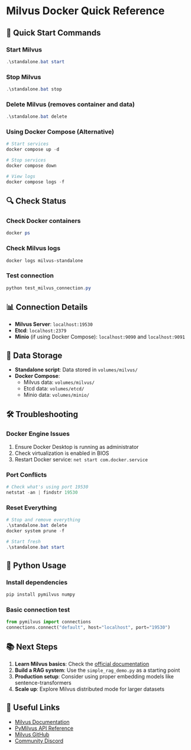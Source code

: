 # Milvus Docker Quick Reference

## 🚀 Quick Start Commands

### Start Milvus
```powershell
.\standalone.bat start
```

### Stop Milvus
```powershell
.\standalone.bat stop
```

### Delete Milvus (removes container and data)
```powershell
.\standalone.bat delete
```

### Using Docker Compose (Alternative)
```powershell
# Start services
docker compose up -d

# Stop services
docker compose down

# View logs
docker compose logs -f
```

## 🔍 Check Status

### Check Docker containers
```powershell
docker ps
```

### Check Milvus logs
```powershell
docker logs milvus-standalone
```

### Test connection
```powershell
python test_milvus_connection.py
```

## 📊 Connection Details

- **Milvus Server**: `localhost:19530`
- **Etcd**: `localhost:2379`
- **Minio** (if using Docker Compose): `localhost:9090` and `localhost:9091`

## 📁 Data Storage

- **Standalone script**: Data stored in `volumes/milvus/`
- **Docker Compose**: 
  - Milvus data: `volumes/milvus/`
  - Etcd data: `volumes/etcd/`
  - Minio data: `volumes/minio/`

## 🛠 Troubleshooting

### Docker Engine Issues
1. Ensure Docker Desktop is running as administrator
2. Check virtualization is enabled in BIOS
3. Restart Docker service: `net start com.docker.service`

### Port Conflicts
```powershell
# Check what's using port 19530
netstat -an | findstr 19530
```

### Reset Everything
```powershell
# Stop and remove everything
.\standalone.bat delete
docker system prune -f

# Start fresh
.\standalone.bat start
```

## 🐍 Python Usage

### Install dependencies
```powershell
pip install pymilvus numpy
```

### Basic connection test
```python
from pymilvus import connections
connections.connect("default", host="localhost", port="19530")
```

## 📚 Next Steps

1. **Learn Milvus basics**: Check the [official documentation](https://milvus.io/docs)
2. **Build a RAG system**: Use the `simple_rag_demo.py` as a starting point
3. **Production setup**: Consider using proper embedding models like sentence-transformers
4. **Scale up**: Explore Milvus distributed mode for larger datasets

## 🔗 Useful Links

- [Milvus Documentation](https://milvus.io/docs)
- [PyMilvus API Reference](https://milvus.io/api-reference/pymilvus/v2.4.x/About.md)
- [Milvus GitHub](https://github.com/milvus-io/milvus)
- [Community Discord](https://milvus.io/discord)
